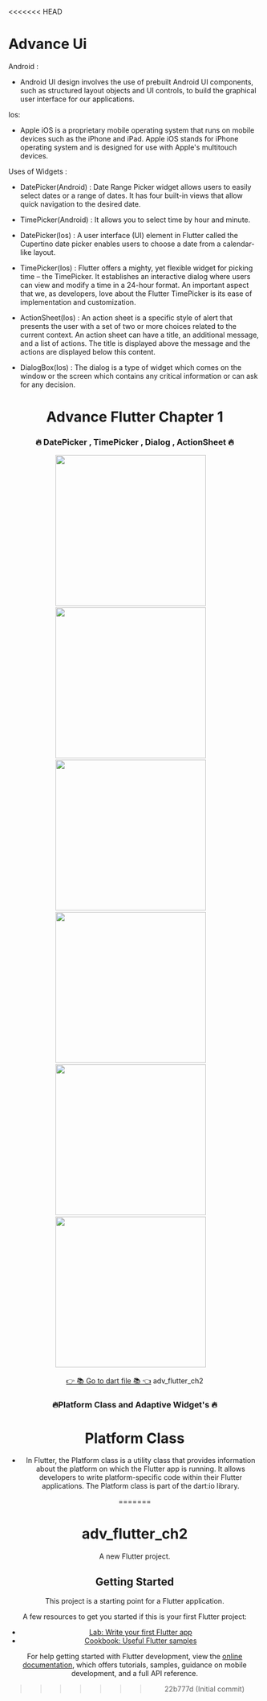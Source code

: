 <<<<<<< HEAD

# Advance Ui

Android :

- Android UI design involves the use of prebuilt Android UI components, such as structured layout objects and UI controls, to build the graphical user interface for our applications.

Ios:

- Apple iOS is a proprietary mobile operating system that runs on mobile devices such as the iPhone and iPad. Apple iOS stands for iPhone operating system and is designed for use with Apple's multitouch devices.

Uses of Widgets : 

- DatePicker(Android) :  Date Range Picker widget allows users to easily select dates or a range of dates. It has four built-in views that allow quick navigation to the desired date.

- TimePicker(Android) :  It allows you to select time by hour and minute.

- DatePicker(Ios) : A user interface (UI) element in Flutter called the Cupertino date picker enables users to choose a date from a calendar-like layout.

- TimePicker(Ios) : Flutter offers a mighty, yet flexible widget for picking time – the TimePicker. It establishes an interactive dialog where users can view and modify a time in a 24-hour format. An important aspect that we, as developers, love about the Flutter TimePicker is its ease of implementation and customization.

- ActionSheet(Ios) : An action sheet is a specific style of alert that presents the user with a set of two or more choices related to the current context. An action sheet can have a title, an additional message, and a list of actions. The title is displayed above the message and the actions are displayed below this content.

- DialogBox(Ios) : The dialog is a type of widget which comes on the window or the screen which contains any critical information or can ask for any decision.


<h1 align="center">Advance Flutter Chapter 1</h1>

<h3 align="center">🔥 DatePicker , TimePicker , Dialog , ActionSheet 🔥</h3>
<p align="center">
  <img src='https://github.com/AnjaliPurohit2811/adv_flutter_ch2/assets/143180602/61df22c8-aabb-476c-86fe-6cfa8f816db4' width = 300>&nbsp;&nbsp;&nbsp;&nbsp;
  <img src='https://github.com/AnjaliPurohit2811/adv_flutter_ch2/assets/143180602/36f37a6f-be85-40f2-a62d-1ce276785702' width = 300>&nbsp;&nbsp;&nbsp;&nbsp;
  <img src='https://github.com/AnjaliPurohit2811/adv_flutter_ch2/assets/143180602/ba32058b-e343-4d84-b62b-034030f571b0' width = 300>&nbsp;&nbsp;&nbsp;&nbsp;
  <img src='https://github.com/AnjaliPurohit2811/adv_flutter_ch2/assets/143180602/ee98b83d-5884-4465-ba9e-7f127797758d' width = 300>&nbsp;&nbsp;&nbsp;&nbsp;
  <img src='https://github.com/AnjaliPurohit2811/adv_flutter_ch2/assets/143180602/6481fbf2-1d36-4723-90d3-83304691f5fd' width = 300>&nbsp;&nbsp;&nbsp;&nbsp;
  <img src='https://github.com/AnjaliPurohit2811/adv_flutter_ch2/assets/143180602/e4bf4740-dcde-481d-8f62-1006c5a73490' width = 300>&nbsp;&nbsp;&nbsp;&nbsp;


  <div align="center">
    <a href="https://github.com/AnjaliPurohit2811/adv_flutter_ch2">👉 📚 Go to dart file 📚 👈</a>
    adv_flutter_ch2

<h3 align="center">🔥Platform Class and Adaptive Widget's 🔥</h3>

# Platform Class
 
- In Flutter, the Platform class is a utility class that provides information about the platform on which the Flutter app is running. It allows developers to write platform-specific code within their Flutter applications. The Platform class is part of the dart:io library.



=======
# adv_flutter_ch2

A new Flutter project.

## Getting Started

This project is a starting point for a Flutter application.

A few resources to get you started if this is your first Flutter project:

- [Lab: Write your first Flutter app](https://docs.flutter.dev/get-started/codelab)
- [Cookbook: Useful Flutter samples](https://docs.flutter.dev/cookbook)

For help getting started with Flutter development, view the
[online documentation](https://docs.flutter.dev/), which offers tutorials,
samples, guidance on mobile development, and a full API reference.
>>>>>>> 22b777d (Initial commit)
